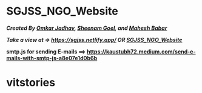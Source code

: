 # SGJSS_NGO_Website

_**Created By [Omkar Jadhav](https://github.com/Omkaroj1242), [Sheenam Goel](https://github.com/SheenamGoel),  and [Mahesh Babar](https://github.com/maheshdbabar9340)**_

_**Take a view at => https://sgjss.netlify.app/ OR [SGJSS_NGO_Website](https://maheshdbabar9340.github.io/SGJSS_NGO_Website/)**_

**smtp.js for sending E-mails ==> https://kaustubh72.medium.com/send-e-mails-with-smtp-js-a8e07e1d0b6b**
# vitstories
